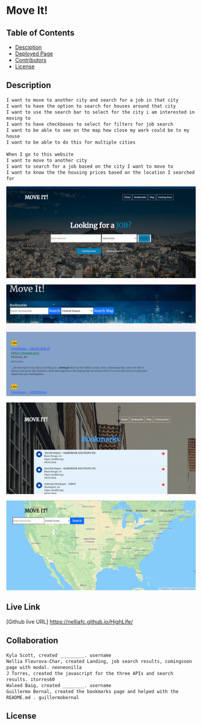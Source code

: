 
<!-- Move it! is a place where you can find your next job...
(elevator pitch) tech used (api, css)-->

# Move It!

## Table of Contents
* [Desciption](#desciption)
* [Deployed Page](#deployedPage)
* [Contributors](#contributors)
* [License](#license)


## Description
<!-- Move it! is a place where you can find your next job (elevator pitch)  ...
This app was created with Javascript, JQuery, Bootstrap, & Materialize.-->

```
I want to move to another city and search for a job in that city
I want to have the option to search for houses around that city
I want to use the search bar to select for the city i am interested in moving to
I want to have checkboxes to select for filters for job search
I want to be able to see on the map how close my work could be to my house
I want to be able to do this for multiple cities

When I go to this website
I want to move to another city
I want to search for a job based on the city I want to move to
I want to know the the housing prices based on the location I searched for 
```

![home screenshot](./assets/images/homeSS.PNG)

![search screenshot](./assets/images/searchSS.png)

![bookmarks screenshot](./assets/images/bookmarksSS.PNG)

![map screenshot](./assets/images/mapSS.png)


## Live Link
[Github live URL] <https://nelliafc.github.io/HighLife/>
<!--this is where our github pages link  goes. Nellia needs to add it from the repo pages-->


## Collaboration

<!--name, role in project, github username  -->
```
Kyla Scott, created _________. username
Nellia Fleurova-Char, created Landing, job search results, comingsoon page with modal. neoneonilla
J Torres, created the javascript for the three APIs and search results. itorres60
Waleed Baig, created ________. username
Guillermo Bernal, created the bookmarks page and helped with the README.md . guillermobernal
```



## License




